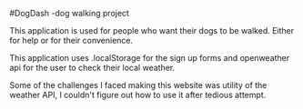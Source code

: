 #DogDash -dog walking project

This application is used for people who want their dogs to be walked. Either for help or for their convenience.

This application uses .localStorage for the sign up forms and openweather api for the user to check their local weather.

Some of the challenges I faced making this website was utility of the weather API, I couldn't figure out how to use it after tedious attempt.